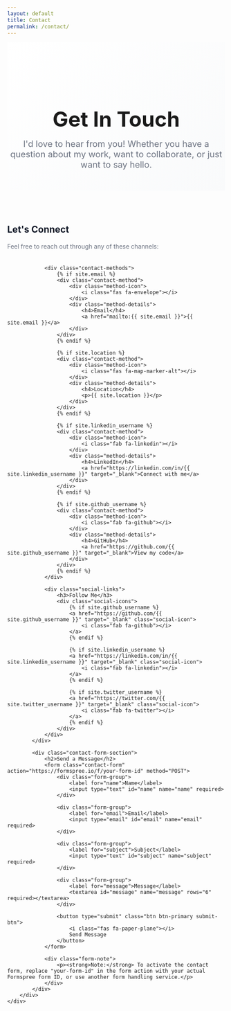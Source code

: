 ```yaml
---
layout: default
title: Contact
permalink: /contact/
---
```


<section class="contact-hero">
    <div class="container">
        <h1>Get In Touch</h1>
        <p>I'd love to hear from you! Whether you have a question about my work, want to collaborate, or just want to say hello.</p>
    </div>
</section>

<section class="contact-content">
    <div class="container">
        <div class="contact-wrapper">
            <div class="contact-info">
                <h2>Let's Connect</h2>
                <p>Feel free to reach out through any of these channels:</p>
                
                <div class="contact-methods">
                    {% if site.email %}
                    <div class="contact-method">
                        <div class="method-icon">
                            <i class="fas fa-envelope"></i>
                        </div>
                        <div class="method-details">
                            <h4>Email</h4>
                            <a href="mailto:{{ site.email }}">{{ site.email }}</a>
                        </div>
                    </div>
                    {% endif %}
                    
                    {% if site.location %}
                    <div class="contact-method">
                        <div class="method-icon">
                            <i class="fas fa-map-marker-alt"></i>
                        </div>
                        <div class="method-details">
                            <h4>Location</h4>
                            <p>{{ site.location }}</p>
                        </div>
                    </div>
                    {% endif %}
                    
                    {% if site.linkedin_username %}
                    <div class="contact-method">
                        <div class="method-icon">
                            <i class="fab fa-linkedin"></i>
                        </div>
                        <div class="method-details">
                            <h4>LinkedIn</h4>
                            <a href="https://linkedin.com/in/{{ site.linkedin_username }}" target="_blank">Connect with me</a>
                        </div>
                    </div>
                    {% endif %}
                    
                    {% if site.github_username %}
                    <div class="contact-method">
                        <div class="method-icon">
                            <i class="fab fa-github"></i>
                        </div>
                        <div class="method-details">
                            <h4>GitHub</h4>
                            <a href="https://github.com/{{ site.github_username }}" target="_blank">View my code</a>
                        </div>
                    </div>
                    {% endif %}
                </div>
                
                <div class="social-links">
                    <h3>Follow Me</h3>
                    <div class="social-icons">
                        {% if site.github_username %}
                        <a href="https://github.com/{{ site.github_username }}" target="_blank" class="social-icon">
                            <i class="fab fa-github"></i>
                        </a>
                        {% endif %}
                        
                        {% if site.linkedin_username %}
                        <a href="https://linkedin.com/in/{{ site.linkedin_username }}" target="_blank" class="social-icon">
                            <i class="fab fa-linkedin"></i>
                        </a>
                        {% endif %}
                        
                        {% if site.twitter_username %}
                        <a href="https://twitter.com/{{ site.twitter_username }}" target="_blank" class="social-icon">
                            <i class="fab fa-twitter"></i>
                        </a>
                        {% endif %}
                    </div>
                </div>
            </div>
            
            <div class="contact-form-section">
                <h2>Send a Message</h2>
                <form class="contact-form" action="https://formspree.io/f/your-form-id" method="POST">
                    <div class="form-group">
                        <label for="name">Name</label>
                        <input type="text" id="name" name="name" required>
                    </div>
                    
                    <div class="form-group">
                        <label for="email">Email</label>
                        <input type="email" id="email" name="email" required>
                    </div>
                    
                    <div class="form-group">
                        <label for="subject">Subject</label>
                        <input type="text" id="subject" name="subject" required>
                    </div>
                    
                    <div class="form-group">
                        <label for="message">Message</label>
                        <textarea id="message" name="message" rows="6" required></textarea>
                    </div>
                    
                    <button type="submit" class="btn btn-primary submit-btn">
                        <i class="fas fa-paper-plane"></i>
                        Send Message
                    </button>
                </form>
                
                <div class="form-note">
                    <p><strong>Note:</strong> To activate the contact form, replace "your-form-id" in the form action with your actual Formspree form ID, or use another form handling service.</p>
                </div>
            </div>
        </div>
    </div>
</section>

<style>
.contact-hero {
    padding: 5rem 0 3rem;
    text-align: center;
    background: linear-gradient(135deg, var(--bg-primary, #fff) 0%, var(--bg-secondary, #f9fafb) 100%);
    
    h1 {
        margin-bottom: 1rem;
        font-size: 3rem;
    }
    
    p {
        font-size: 1.25rem;
        color: var(--text-secondary, #6b7280);
        max-width: 600px;
        margin: 0 auto;
    }
}

.contact-content {
    padding: 3rem 0 5rem;
    
    .contact-wrapper {
        display: grid;
        gap: 3rem;
        max-width: 1200px;
        margin: 0 auto;
        
        @media (min-width: 1024px) {
            grid-template-columns: 1fr 1.5fr;
            gap: 4rem;
        }
    }
}

.contact-info {
    h2 {
        margin-bottom: 1rem;
        color: var(--text-primary, #111827);
    }
    
    > p {
        margin-bottom: 2rem;
        color: var(--text-secondary, #6b7280);
        line-height: 1.6;
    }
    
    .contact-methods {
        margin-bottom: 3rem;
        
        .contact-method {
            display: flex;
            align-items: flex-start;
            gap: 1rem;
            margin-bottom: 1.5rem;
            
            .method-icon {
                width: 50px;
                height: 50px;
                background: var(--primary-color);
                border-radius: 50%;
                display: flex;
                align-items: center;
                justify-content: center;
                color: white;
                font-size: 1.25rem;
                flex-shrink: 0;
            }
            
            .method-details {
                h4 {
                    margin-bottom: 0.25rem;
                    color: var(--text-primary, #111827);
                    font-size: 1.125rem;
                }
                
                p, a {
                    color: var(--text-secondary, #6b7280);
                    margin: 0;
                }
                
                a:hover {
                    color: var(--primary-color);
                }
            }
        }
    }
    
    .social-links {
        h3 {
            margin-bottom: 1rem;
            color: var(--text-primary, #111827);
        }
        
        .social-icons {
            display: flex;
            gap: 1rem;
            
            .social-icon {
                width: 50px;
                height: 50px;
                background: var(--bg-secondary, #f3f4f6);
                border-radius: 50%;
                display: flex;
                align-items: center;
                justify-content: center;
                color: var(--text-primary, #111827);
                font-size: 1.25rem;
                transition: all 0.3s ease;
                
                &:hover {
                    background: var(--primary-color);
                    color: white;
                    transform: translateY(-2px);
                }
            }
        }
    }
}

.contact-form-section {
    background: var(--bg-primary, #fff);
    padding: 2rem;
    border-radius: 1rem;
    box-shadow: 0 10px 25px rgba(0,0,0,0.1);
    
    h2 {
        margin-bottom: 1.5rem;
        color: var(--text-primary, #111827);
    }
    
    .contact-form {
        .form-group {
            margin-bottom: 1.5rem;
            
            label {
                display: block;
                margin-bottom: 0.5rem;
                font-weight: 500;
                color: var(--text-primary, #111827);
            }
            
            input, textarea {
                width: 100%;
                padding: 0.75rem 1rem;
                border: 2px solid var(--border-color, #e5e7eb);
                border-radius: 0.5rem;
                font-size: 1rem;
                transition: border-color 0.3s ease;
                background: var(--bg-primary, #fff);
                color: var(--text-primary, #111827);
                
                &:focus {
                    outline: none;
                    border-color: var(--primary-color);
                    box-shadow: 0 0 0 3px rgba(59, 130, 246, 0.1);
                }
            }
            
            textarea {
                resize: vertical;
                min-height: 120px;
            }
        }
        
        .submit-btn {
            width: 100%;
            padding: 0.875rem 1.5rem;
            font-size: 1rem;
            
            &:hover {
                transform: translateY(-2px);
            }
        }
    }
    
    .form-note {
        margin-top: 1.5rem;
        padding: 1rem;
        background: #fef3cd;
        border: 1px solid #fecf20;
        border-radius: 0.5rem;
        
        p {
            margin: 0;
            font-size: 0.875rem;
            color: #92400e;
        }
    }
}

@media (max-width: 767px) {
    .contact-hero {
        padding: 3rem 0 2rem;
        
        h1 {
            font-size: 2rem;
        }
        
        p {
            font-size: 1rem;
        }
    }
    
    .contact-content {
        padding: 2rem 0 3rem;
    }
    
    .contact-form-section {
        padding: 1.5rem;
    }
}
</style>
